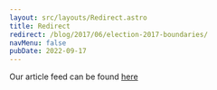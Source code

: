 ```yaml
---
layout: src/layouts/Redirect.astro
title: Redirect
redirect: /blog/2017/06/election-2017-boundaries/
navMenu: false
pubDate: 2022-09-17
---
```

<div>
Our article feed can be found <a href="/blog/2017/06/election-2017-boundaries/">here</a>
</div>
